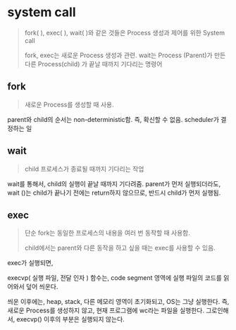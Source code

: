 # system call

> fork( ), exec( ), wait( )와 같은 것들은 Process 생성과 제어를 위한 System call
>
> fork, exec는 새로운 Process 생성과 관련. wait는 Process (Parent)가 만든 다른 Process(child) 가 끝날 때까지 기다리는 명령어


## fork 

> 새로운 Process를 생성할 때 사용.

parent와 child의 순서는 non-deterministic함. 즉, 확신할 수 없음. scheduler가 결정하는 일

## wait

> child 프로세스가 종료될 때까지 기다리는 작업

wait를 통해서, child의 실행이 끝날 때까지 기다려줌. parent가 먼저 실행되더라도, wait ()는 child가 끝나기 전에는 return하지 않으므로, 반드시 child가 먼저 실행됨.

## exec

> 단순 fork는 동일한 프로세스의 내용을 여러 번 동작할 때 사용함.
>
> child에서는 parent와 다른 동작을 하고 싶을 때는 exec를 사용할 수 있음.

exec가 실행되면,

execvp( 실행 파일, 전달 인자 ) 함수는, code segment 영역에 실행 파일의 코드를 읽어와서 덮어 씌운다.

씌운 이후에는, heap, stack, 다른 메모리 영역이 초기화되고, OS는 그냥 실행한다. 즉, 새로운 Process를 생성하지 않고, 현재 프로그램에 wc라는 파일을 실행한다. 그로인해서, execvp() 이후의 부분은 실행되지 않는다.